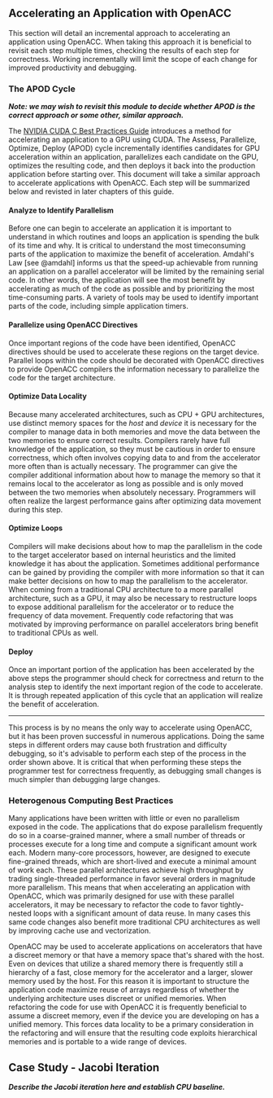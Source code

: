 Accelerating an Application with OpenACC
----------------------------------------
This section will detail an incremental approach to accelerating an application
using OpenACC. When taking this approach it is beneficial to revisit each
step multiple times, checking the results of each step for correctness. Working
incrementally will limit the scope of each change for improved productivity and
debugging.

### The APOD Cycle ###
***Note: we may wish to revisit this module to decide whether APOD is the
correct approach or some other, similar approach.***

The [NVIDIA CUDA C Best Practices
Guide](http://docs.nvidia.com/cuda/cuda-c-best-practices-guide/index.html)
introduces a method for accelerating an application to a GPU using CUDA. The
Assess, Parallelize, Optimize, Deploy (APOD) cycle incrementally identifies
candidates for GPU acceleration within an application, parallelizes each
candidate on the GPU, optimizes the resulting code, and then deploys it back
into the production application before starting over. This document will take a
similar approach to accelerate applications with OpenACC. Each step will be
summarized below and revisted in later chapters of this guide.

#### Analyze to Identify Parallelism ####
Before one can begin to accelerate an application it is important to understand
in which routines and loops an application is spending the bulk of its time and
why. It is critical to understand the most timeconsuming parts of the
application to maximize the benefit of acceleration. Amdahl's Law [see @amdahl]
informs us that the speed-up achievable from running an application on a
parallel accelerator will be limited by the remaining serial code. In other
words, the application will see the most benefit by accelerating as much of the
code as possible and by prioritizing the most time-consuming parts. A variety
of tools may be used to identify important parts of the code, including simple
application timers.

#### Parallelize using OpenACC Directives ####
Once important regions of the code have been identified, OpenACC directives
should be used to accelerate these regions on the target device. Parallel loops
within the code should be decorated with OpenACC directives to provide OpenACC
compilers the information necessary to parallelize the code for the target
architecture.

#### Optimize Data Locality ####
Because many accelerated architectures, such as CPU + GPU architectures, use
distinct memory spaces for the *host* and *device* it is necessary for the
compiler to manage data in both memories and move the data between the two
memories to ensure correct results. Compilers rarely have full knowledge of the
application, so they must be cautious in order to ensure correctness, which
often involves copying data to and from the accelerator more often than is
actually necessary. The programmer can give the compiler additional information
about how to manage the memory so that it remains local to the accelerator as
long as possible and is only moved between the two memories when absolutely
necessary. Programmers will often realize the largest performance gains after
optimizing data movement during this step.

#### Optimize Loops ####
Compilers will make decisions about how to map the parallelism in the code to
the target accelerator based on internal heuristics and the limited knowledge
it has about the application. Sometimes additional performance can be gained by
providing the compiler with more information so that it can make better
decisions on how to map the parallelism to the accelerator. When coming from a
traditional CPU architecture to a more parallel architecture, such as a GPU, it
may also be necessary to restructure loops to expose additional parallelism for
the accelerator or to reduce the frequency of data movement. Frequently code
refactoring that was motivated by improving performance on parallel
accelerators bring benefit to traditional CPUs as well.

#### Deploy ####
Once an important portion of the application has been accelerated by the above
steps the programmer should check for correctness and return to the analysis
step to identify the next important region of the code to accelerate. It is
through repeated application of this cycle that an application will realize the
benefit of acceleration.

---

This process is by no means the only way to accelerate using OpenACC, but it
has been proven successful in numerous applications. Doing the same steps in
different orders may cause both frustration and difficulty debugging, so it's
advisable to perform each step of the process in the order shown above. It is
critical that when performing these steps the programmer test for correctness
frequently, as debugging small changes is much simpler than debugging large
changes.

### Heterogenous Computing Best Practices ###
Many applications have been written with little or even no parallelism exposed
in the code. The applications that do expose parallelism frequently do so in a
coarse-grained manner, where a small number of threads or processes execute for
a long time and compute a significant amount work each. Modern many-core
processors, however, are designed to execute fine-grained threads, which are
short-lived and execute a minimal amount of work each. These parallel
architectures achieve high throughput by trading single-threaded performance in
favor several orders in magnitude more parallelism. This means that when
accelerating an application with OpenACC, which was primarily designed for use
with these parallel accelerators, it may be necessary to refactor the code to
favor tightly-nested loops with a significant amount of data reuse. In many
cases this same code changes also benefit more traditional CPU architectures as
well by improving cache use and vectorization.

OpenACC may be used to accelerate applications on accelerators that have a
discreet memory or that have a memory space that's shared with the host. Even
on devices that utilize a shared memory there is frequently still a hierarchy
of a fast, close memory for the accelerator and a larger, slower memory used by
the host. For this reason it is important to structure the application code
maximize reuse of arrays regardless of whether the underlying architecture uses
discreet or unified memories. When refactoring the code for use with OpenACC it
is frequently beneficial to assume a discreet memory, even if the device you
are developing on has a unified memory. This forces data locality to be a
primary consideration in the refactoring and will ensure that the resulting
code exploits hierarchical memories and is portable to a wide range of devices.

Case Study - Jacobi Iteration
-----------------------------
***Describe the Jacobi iteration here and establish CPU baseline.***
